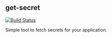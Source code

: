 get-secret
---

[![Build Status](https://travis-ci.org/TunedMystic/get-secret.svg?branch=master)](https://travis-ci.org/TunedMystic/get-secret)

Simple tool to fetch secrets for your application.

